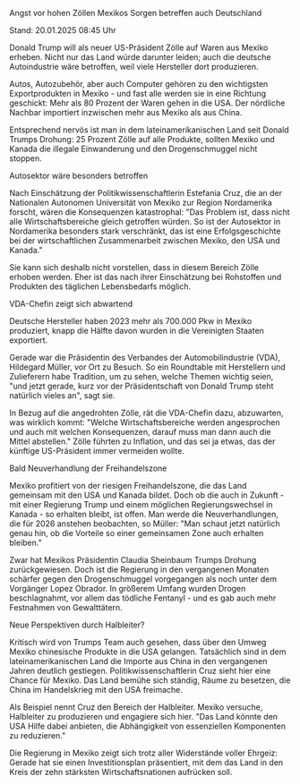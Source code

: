 
Angst vor hohen Zöllen
Mexikos Sorgen betreffen auch Deutschland


Stand: 20.01.2025 08:45 Uhr


Donald Trump will als neuer US-Präsident Zölle auf Waren aus Mexiko erheben. Nicht nur das Land würde darunter leiden; auch die deutsche Autoindustrie wäre betroffen, weil viele Hersteller dort produzieren.



Autos, Autozubehör, aber auch Computer gehören zu den wichtigsten Exportprodukten in Mexiko - und fast alle werden sie in eine Richtung geschickt: Mehr als 80 Prozent der Waren gehen in die USA. Der nördliche Nachbar importiert inzwischen mehr aus Mexiko als aus China.


Entsprechend nervös ist man in dem lateinamerikanischen Land seit Donald Trumps Drohung: 25 Prozent Zölle auf alle Produkte, sollten Mexiko und Kanada die illegale Einwanderung und den Drogenschmuggel nicht stoppen.

Autosektor wäre besonders betroffen


Nach Einschätzung der Politikwissenschaftlerin Estefania Cruz, die an der Nationalen Autonomen Universität von Mexiko zur Region Nordamerika forscht, wären die Konsequenzen katastrophal: "Das Problem ist, dass nicht alle Wirtschaftsbereiche gleich getroffen würden. So ist der Autosektor in Nordamerika besonders stark verschränkt, das ist eine Erfolgsgeschichte bei der wirtschaftlichen Zusammenarbeit zwischen Mexiko, den USA und Kanada."


Sie kann sich deshalb nicht vorstellen, dass in diesem Bereich Zölle erhoben werden. Eher ist das nach ihrer Einschätzung bei Rohstoffen und Produkten des täglichen Lebensbedarfs möglich.

VDA-Chefin zeigt sich abwartend


Deutsche Hersteller haben 2023 mehr als 700.000 Pkw in Mexiko produziert, knapp die Hälfte davon wurden in die Vereinigten Staaten exportiert.


Gerade war die Präsidentin des Verbandes der Automobilindustrie (VDA), Hildegard Müller, vor Ort zu Besuch. So ein Roundtable mit Herstellern und Zulieferern habe Tradition, um zu sehen, welche Themen wichtig seien, "und jetzt gerade, kurz vor der Präsidentschaft von Donald Trump steht natürlich vieles an", sagt sie.


In Bezug auf die angedrohten Zölle, rät die VDA-Chefin dazu, abzuwarten, was wirklich kommt: "Welche Wirtschaftsbereiche werden angesprochen und auch mit welchen Konsequenzen, darauf muss man dann auch die Mittel abstellen." Zölle führten zu Inflation, und das sei ja etwas, das der künftige US-Präsident immer vermeiden wollte.

Bald Neuverhandlung der Freihandelszone


Mexiko profitiert von der riesigen Freihandelszone, die das Land gemeinsam mit den USA und Kanada bildet. Doch ob die auch in Zukunft - mit einer Regierung Trump und einem möglichen Regierungswechsel in Kanada - so erhalten bleibt, ist offen. Man werde die Neuverhandlungen, die für 2026 anstehen beobachten, so Müller: "Man schaut jetzt natürlich genau hin, ob die Vorteile so einer gemeinsamen Zone auch erhalten bleiben."


Zwar hat Mexikos Präsidentin Claudia Sheinbaum Trumps Drohung zurückgewiesen. Doch ist die Regierung in den vergangenen Monaten schärfer gegen den Drogenschmuggel vorgegangen als noch unter dem Vorgänger Lopez Obrador. In größerem Umfang wurden Drogen beschlagnahmt, vor allem das tödliche Fentanyl - und es gab auch mehr Festnahmen von Gewalttätern.

Neue Perspektiven durch Halbleiter?


Kritisch wird von Trumps Team auch gesehen, dass über den Umweg Mexiko chinesische Produkte in die USA gelangen. Tatsächlich sind in dem lateinamerikanischen Land die Importe aus China in den vergangenen Jahren deutlich gestiegen. Politikwissenschaftlerin Cruz sieht hier eine Chance für Mexiko. Das Land bemühe sich ständig, Räume zu besetzen, die China im Handelskrieg mit den USA freimache.


Als Beispiel nennt Cruz den Bereich der Halbleiter. Mexiko versuche, Halbleiter zu produzieren und engagiere sich hier. "Das Land könnte den USA Hilfe dabei anbieten, die Abhängigkeit von essenziellen Komponenten zu reduzieren."


Die Regierung in Mexiko zeigt sich trotz aller Widerstände voller Ehrgeiz: Gerade hat sie einen Investitionsplan präsentiert, mit dem das Land in den Kreis der zehn stärksten Wirtschaftsnationen aufrücken soll.

